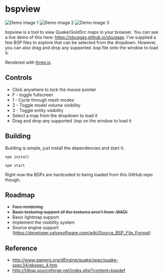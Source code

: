 # bspview

![Demo image 1](https://raw.githubusercontent.com/sbuggay/bspview/master/demo/demo0.png)
![Demo image 2](https://raw.githubusercontent.com/sbuggay/bspview/master/demo/demo1.png)
![Demo image 3](https://raw.githubusercontent.com/sbuggay/bspview/master/demo/demo2.png)

bspview is a tool to view Quake/GoldSrc maps in your browser. 
You can see a live demo of this here: https://sbuggay.github.io/sbuggay. I've supplied a few BSP files to explore that can be selected from the dropdown. However, you can also drag and drop any supported .bsp file onto the window to load it.

Rendered with [three.js](https://threejs.org/).

## Controls

- Click anywhere to lock the mouse pointer
- F - toggle fullscreen
- 1 - Cycle through mesh modes
- 2 - Toggle model volume visibility
- 3 - Toggle entity visibility
- Select a map from the dropdown to load it
- Drag and drop any supported .bsp on the window to load it

## Building

Building is simple, just install the dependencies and start it.

```
npm install
```

```
npm start
```

Right now the BSPs are hardcoded to being loaded from this GitHub repo though.

## Roadmap

- ~~Face rendering~~
- ~~Basic texturing support (if the textures aren't from .WAD)~~
- Basic lightmap support
- Implement the visibility system
- Source engine support (https://developer.valvesoftware.com/wiki/Source_BSP_File_Format)

## Reference

- http://www.gamers.org/dEngine/quake/spec/quake-spec34/qkspec_4.htm
- http://hlbsp.sourceforge.net/index.php?content=bspdef
